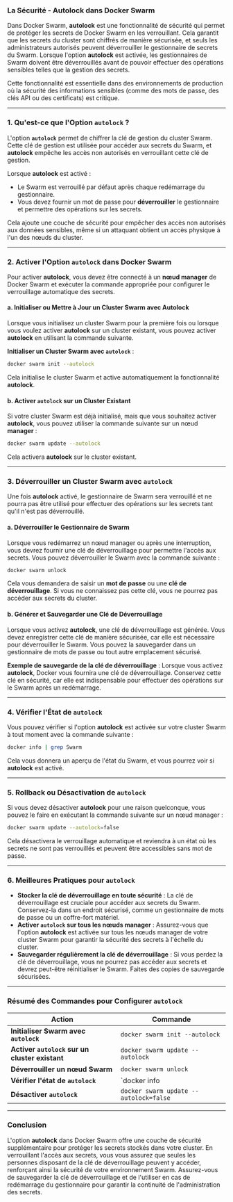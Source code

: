 ### **La Sécurité - Autolock dans Docker Swarm**

Dans Docker Swarm, **autolock** est une fonctionnalité de sécurité qui permet de protéger les secrets de Docker Swarm en les verrouillant. Cela garantit que les secrets du cluster sont chiffrés de manière sécurisée, et seuls les administrateurs autorisés peuvent déverrouiller le gestionnaire de secrets du Swarm. Lorsque l'option **autolock** est activée, les gestionnaires de Swarm doivent être déverrouillés avant de pouvoir effectuer des opérations sensibles telles que la gestion des secrets.

Cette fonctionnalité est essentielle dans des environnements de production où la sécurité des informations sensibles (comme des mots de passe, des clés API ou des certificats) est critique.

---

### **1. Qu'est-ce que l'Option `autolock` ?**

L'option **`autolock`** permet de chiffrer la clé de gestion du cluster Swarm. Cette clé de gestion est utilisée pour accéder aux secrets du Swarm, et **autolock** empêche les accès non autorisés en verrouillant cette clé de gestion.

Lorsque **autolock** est activé :
- Le Swarm est verrouillé par défaut après chaque redémarrage du gestionnaire.
- Vous devez fournir un mot de passe pour **déverrouiller** le gestionnaire et permettre des opérations sur les secrets.

Cela ajoute une couche de sécurité pour empêcher des accès non autorisés aux données sensibles, même si un attaquant obtient un accès physique à l'un des nœuds du cluster.

---

### **2. Activer l'Option `autolock` dans Docker Swarm**

Pour activer **autolock**, vous devez être connecté à un **nœud manager** de Docker Swarm et exécuter la commande appropriée pour configurer le verrouillage automatique des secrets.

#### **a. Initialiser ou Mettre à Jour un Cluster Swarm avec Autolock**

Lorsque vous initialisez un cluster Swarm pour la première fois ou lorsque vous voulez activer **autolock** sur un cluster existant, vous pouvez activer **autolock** en utilisant la commande suivante.

**Initialiser un Cluster Swarm avec `autolock`** :
```bash
docker swarm init --autolock
```
Cela initialise le cluster Swarm et active automatiquement la fonctionnalité **autolock**.

#### **b. Activer `autolock` sur un Cluster Existant**

Si votre cluster Swarm est déjà initialisé, mais que vous souhaitez activer **autolock**, vous pouvez utiliser la commande suivante sur un nœud **manager** :

```bash
docker swarm update --autolock
```

Cela activera **autolock** sur le cluster existant.

---

### **3. Déverrouiller un Cluster Swarm avec `autolock`**

Une fois **autolock** activé, le gestionnaire de Swarm sera verrouillé et ne pourra pas être utilisé pour effectuer des opérations sur les secrets tant qu'il n'est pas déverrouillé.

#### **a. Déverrouiller le Gestionnaire de Swarm**

Lorsque vous redémarrez un nœud manager ou après une interruption, vous devrez fournir une clé de déverrouillage pour permettre l'accès aux secrets. Vous pouvez déverrouiller le Swarm avec la commande suivante :

```bash
docker swarm unlock
```

Cela vous demandera de saisir un **mot de passe** ou une **clé de déverrouillage**. Si vous ne connaissez pas cette clé, vous ne pourrez pas accéder aux secrets du cluster.

#### **b. Générer et Sauvegarder une Clé de Déverrouillage**

Lorsque vous activez **autolock**, une clé de déverrouillage est générée. Vous devez enregistrer cette clé de manière sécurisée, car elle est nécessaire pour déverrouiller le Swarm. Vous pouvez la sauvegarder dans un gestionnaire de mots de passe ou tout autre emplacement sécurisé.

**Exemple de sauvegarde de la clé de déverrouillage** :
Lorsque vous activez **autolock**, Docker vous fournira une clé de déverrouillage. Conservez cette clé en sécurité, car elle est indispensable pour effectuer des opérations sur le Swarm après un redémarrage.

---

### **4. Vérifier l'État de `autolock`**

Vous pouvez vérifier si l'option **autolock** est activée sur votre cluster Swarm à tout moment avec la commande suivante :

```bash
docker info | grep Swarm
```

Cela vous donnera un aperçu de l'état du Swarm, et vous pourrez voir si **autolock** est activé.

---

### **5. Rollback ou Désactivation de `autolock`**

Si vous devez désactiver **autolock** pour une raison quelconque, vous pouvez le faire en exécutant la commande suivante sur un nœud manager :

```bash
docker swarm update --autolock=false
```

Cela désactivera le verrouillage automatique et reviendra à un état où les secrets ne sont pas verrouillés et peuvent être accessibles sans mot de passe.

---

### **6. Meilleures Pratiques pour `autolock`**

- **Stocker la clé de déverrouillage en toute sécurité** : La clé de déverrouillage est cruciale pour accéder aux secrets du Swarm. Conservez-la dans un endroit sécurisé, comme un gestionnaire de mots de passe ou un coffre-fort matériel.
- **Activer `autolock` sur tous les nœuds manager** : Assurez-vous que l'option **autolock** est activée sur tous les nœuds manager de votre cluster Swarm pour garantir la sécurité des secrets à l'échelle du cluster.
- **Sauvegarder régulièrement la clé de déverrouillage** : Si vous perdez la clé de déverrouillage, vous ne pourrez pas accéder aux secrets et devrez peut-être réinitialiser le Swarm. Faites des copies de sauvegarde sécurisées.

---

### **Résumé des Commandes pour Configurer `autolock`**

| **Action**                                      | **Commande**                                                                            |
|-------------------------------------------------|----------------------------------------------------------------------------------------|
| **Initialiser Swarm avec `autolock`**            | `docker swarm init --autolock`                                                         |
| **Activer `autolock` sur un cluster existant**   | `docker swarm update --autolock`                                                       |
| **Déverrouiller un nœud Swarm**                  | `docker swarm unlock`                                                                  |
| **Vérifier l'état de `autolock`**                | `docker info | grep Swarm`                                                             |
| **Désactiver `autolock`**                        | `docker swarm update --autolock=false`                                                 |

---

### **Conclusion**

L'option **autolock** dans Docker Swarm offre une couche de sécurité supplémentaire pour protéger les secrets stockés dans votre cluster. En verrouillant l'accès aux secrets, vous vous assurez que seules les personnes disposant de la clé de déverrouillage peuvent y accéder, renforçant ainsi la sécurité de votre environnement Swarm. Assurez-vous de sauvegarder la clé de déverrouillage et de l'utiliser en cas de redémarrage du gestionnaire pour garantir la continuité de l'administration des secrets.